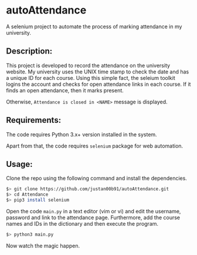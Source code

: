 # autoAttendance
A selenium project to automate the process of marking attendance in my university.

## Description:
  This project is developed to record the attendance on the university website. My university uses the UNIX time stamp to check the date and has a unique ID
  for each course.
  Using this simple fact, the seleium toolkit logins the account and checks for open attendance links in each course.
  If it finds an open attendance, then it marks present.
  
  Otherwise, `Attendance is closed in <NAME>` message is displayed.
  
## Requirements:
  The code requires Python 3.x+ version installed in the system.
  
  Apart from that, the code requires `selenium` package for web automation.

## Usage:
  Clone the repo using the following command and install the dependencies.
  ```bash
  $> git clone https://github.com/justan00b91/autoAttendance.git
  $> cd Attendance
  $> pip3 install selenium
  ```
  
  Open the code `main.py` in a text editor (vim or vi) and edit the username, password and link to the attendance page.
  Furthermore, add the course names and IDs in the dictionary and then execute the program.
  ```bash
  $> python3 main.py
  ```
  
  Now watch the magic happen.
